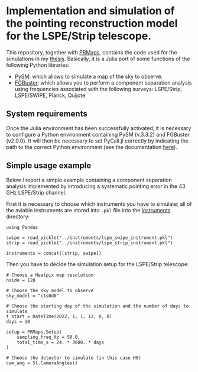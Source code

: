# Implementation and simulation of the pointing reconstruction model for the LSPE/Strip telescope.

This repository, together with [PRMaps](https://github.com/teob97/PRMaps.jl), contains the code used for the simulations in my [thesis](Thesis.pdf). Basically, it is a Julia port of some functions of the following Python libraries:
- [PySM](https://github.com/galsci/pysm): which allows to simulate a map of the sky to observe.
- [FGBuster](https://github.com/fgbuster/fgbuster): which allows you to perform a component separation analysis using frequencies associated with the following surveys: LSPE/Strip, LSPE/SWIPE, Planck, Quijote.

## System requirements

Once the Julia environment has been successfully activated, it is necessary to configure a Python environment containing PySM (v.3.3.2) and FGBuster (v2.0.0). It will then be necessary to set PyCall.jl correctly by indicating the path to the correct Python environment (see the documentation [here](https://github.com/JuliaPy/PyCall.jl#specifying-the-python-version)).

## Simple usage example

Below I report a simple example containing a component separation analysis implemented by introducing a systematic pointing error in the 43 GHz LSPE/Strip channel.

First it is necessary to choose which instruments you have to simulate; all of the aviable instruments are stored into `.pkl` file into the [instruments](instruments) directory:

```
using Pandas

swipe = read_pickle("../instruments/lspe_swipe_instrument.pkl")
strip = read_pickle("../instruments/lspe_strip_instrument.pkl")

instruments = concat([strip, swipe])
```

Then you have to decide the simulation setup for the LSPE/Strip telescope:

```
# Choose a Healpix map resolution
nside = 128

# Choose the sky model to observe
sky_model = "c1s0d0"

# Choose the starting day of the simulation and the number of days to simulate 
t_start = DateTime(2022, 1, 1, 12, 0, 0)
days = 10
    
setup = PRMaps.Setup(
    sampling_freq_Hz = 50.0,
    total_time_s = 24. * 3600. * days
)

# Choose the detector to simulate (in this case H0)
cam_ang = Sl.CameraAngles()
```